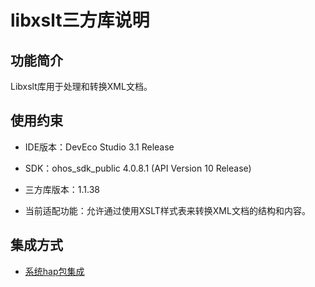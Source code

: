 # libxslt三方库说明
## 功能简介
Libxslt库用于处理和转换XML文档。
## 使用约束
- IDE版本：DevEco Studio 3.1 Release

- SDK：ohos_sdk_public 4.0.8.1 (API Version 10 Release)

- 三方库版本：1.1.38

- 当前适配功能：允许通过使用XSLT样式表来转换XML文档的结构和内容。               

## 集成方式
+ [系统hap包集成](docs/hap_integrate.md)
